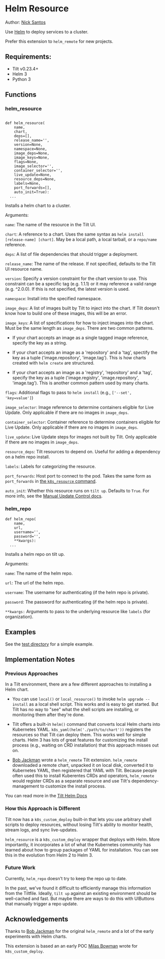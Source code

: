 # Helm Resource

Author: [Nick Santos](https://github.com/nicks)

Use [Helm](https://helm.io/) to deploy services to a cluster.

Prefer this extension to `helm_remote` for new projects.

## Requirements:

- Tilt v0.23.4+
- Helm 3
- Python 3

## Functions

### helm_resource

```

def helm_resource(
    name,
    chart,
    deps=[],
    release_name='',
    version=None,
    namespace=None,
    image_deps=None,
    image_keys=None,
    flags=None,
    image_selector='',
    container_selector='',
    live_update=None,
    resource_deps=None,
    labels=None,
    port_forwards=[],
    auto_init=True):
  ...
```

Installs a helm chart to a cluster.

Arguments:

`name`: The name of the resource in the Tilt UI.

`chart`: A reference to a chart. Uses the same syntax as `helm install
[release-name] [chart]`. May be a local path, a local tarball, or a `repo/name`
reference.

`deps`: A list of file dependencies that should trigger a deployment.

`release_name`: The name of the release. If not specified, defaults to the Tilt UI resource name.

`version`: Specify a version constraint for the chart version to use. This constraint can be a specific tag (e.g. 1.1.1) or it may reference a valid range (e.g. ^2.0.0). If this is not specified, the latest version is used.

`namespace`: Install into the specified namespace.

`image_deps`: A list of images built by Tilt to inject into the chart. If Tilt doesn't know
how to build one of these images, this will be an error.

`image_keys`: A list of specifications for how to inject images into the
chart. Must be the same length as `image_deps`.  There are two common patterns.

- If your chart accepts an image as a single tagged image reference, specify the key as a string.

- If your chart accepts an image as a 'repository' and a 'tag', spectify the key
  as a tuple ('image.repository', 'image.tag'). This is how charts created with
  `helm create` are structured.

- If your chart accepts an image as a 'registry', 'repository' and a 'tag', specify the key
  as a tuple ('image.registry', 'image.repository', 'image.tag'). This is another common pattern used
  by many charts.

`flags`: Additional flags to pass to `helm install` (e.g., `['--set', 'key=value']`)

`image_selector`: Image reference to determine containers eligible for Live Update.
  Only applicable if there are no images in `image_deps`.
  
`container_selector`: Container reference to determine containers eligible for Live Update.
  Only applicable if there are no images in `image_deps`.
  
`live_update`: Live Update steps for images not built by Tilt.
  Only applicable if there are no images in `image_deps`.

`resource_deps`: Tilt resources to depend on. Useful for adding a dependency on a helm repo install.

`labels`: Labels for categorizing the resource.

`port_forwards`: Host port to connect to the pod. Takes the same form as `port_forwards` in [the `k8s_resource` command](https://docs.tilt.dev/api.html#api.k8s_resource).

`auto_init`: Whether this resource runs on `tilt up`. Defaults to `True`. For more info, see the [Manual Update Control docs](https://docs.tilt.dev/manual_update_control.html).

### helm_repo

```
def helm_repo(
    name,
    url,
    username='',
    password='',
    **kwargs):
  ...
```

Installs a helm repo on tilt up.

Arguments:

`name`: The name of the helm repo.

`url`: The url of the helm repo.

`username`: The username for authenticating (if the helm repo is private).

`password`: The password for authenticating (if the helm repo is private).

`**kwargs:` Arguments to pass to the underlying resource like `labels` (for organization).

## Examples

See the [test directory](./test/Tiltfile) for a simple example.

## Implementation Notes

### Previous Approaches

In a Tilt environment, there are a few different approaches to installing a Helm chart.

- You can use `local()` or `local_resource()` to invoke `helm upgrade
  --install` as a local shell script.  This works and is easy to get
  started. But Tilt has no way to "see" what the shell scripts are installing,
  or monitoring them after they're done.
  
- Tilt offers a built-in `helm()` command that converts local Helm charts into
  Kubernetes YAML. `k8s_yaml(helm('./path/to/chart'))` registers the resources
  so that Tilt can deploy them. This works well for simple charts. Helm 3 has
  lots of great features for customizing the install process (e.g., waiting on
  CRD installation) that this approach misses out on.
  
- [Bob Jackman](https://github.com/kogi) wrote a `helm_remote` Tilt extension.
  `helm_remote` downloaded a remote chart, unpacked it on local disk, converted 
  it to Kubernetes YAML, then registered that YAML with Tilt. Because
  people often used this to install Kuberentes CRDs and operators,
  `helm_remote` would register CRDs as a separate resource and use
  Tilt's dependency-management to customize the install process.
  
You can read more in the [Tilt Helm Docs](https://docs.tilt.dev/helm.html)
  
### How this Approach is Different

Tilt now has a `k8s_custom_deploy` built-in that lets you use arbitrary shell
scripts to deploy resources, without losing Tilt's ability to monitor health,
stream logs, and sync live-updates.

`helm_resource` is a `k8s_custom_deploy` wrapper that deploys with Helm.  More
importantly, it incorporates a lot of what the Kubernetes community has learned
about how to group packages of YAML for installation. You can see this in the
evolution from Helm 2 to Helm 3.

### Future Work

Currently, `helm_repo` doesn't try to keep the repo up to date.

In the past, we've found it difficult to efficiently manage this information
from the Tiltfile. Ideally, `tilt up` against an existing environment should be
well-cached and fast. But maybe there are ways to do this with UIButtons that
manually trigger a repo update.

## Acknowledgements

Thanks to [Bob Jackman](https://github.com/kogi) for the original `helm_remote`
and a lot of the early experiments with Helm charts.

This extension is based an an early POC [Milas Bowman](https://github.com/milas)
wrote for `k8s_custom_deploy`.
